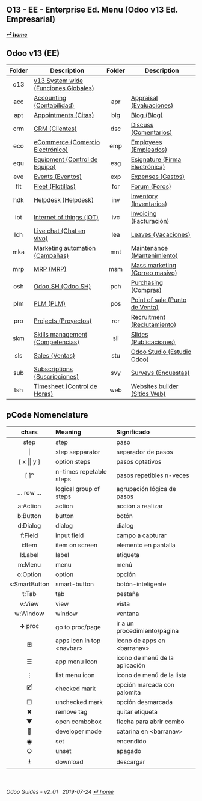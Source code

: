 ## O13 - EE - Enterprise Ed. Menu (Odoo v13 Ed. Empresarial)
#### [_&#x23CE; home_](/README.md)  
  
  
## Odoo v13 (EE)
| Folder | Description | Folder | Description |
| :---: | --- | :---: | --- |
| o13 | [v13 System wide \(Funciones Globales\)](/o13/ee/o13/o13-ee-o13-system_wide_guides.md) | | |
| acc | [Accounting \(Contabilidad\)](/o13/ee/acc/o13-ee-acc-accounting_guides.md) | apr | [Appraisal \(Evaluaciones\)](/o13/ee/apr/o13-ee-apr-appraisal_guides.md) |
| apt | [Appointments \(Citas\)](/o13/ee/apt/o13-ee-apt-appointments_guides.md) | blg | [Blog \(Blog\)](/o13/ee/blg/o13-ee-blg-blog_guides.md) |
| crm | [CRM \(Clientes\)](/o13/ee/crm/o13-ee-crm-crm_guides.md) | dsc | [Discuss \(Comentarios\)](/o13/ee/dsc/o13-ee-dsc-discuss_guides.md) |
| eco | [eCommerce \(Comercio Electrónico\)](/o13/ee/eco/o13-ee-eco-ecommerce_guides.md) | emp | [Employees \(Empleados\)](/o13/ee/emp/o13-ee-emp-employees_guides.md) |
| equ | [Equipment \(Control de Equipo\)](/o13/ee/equ/o13-ee-equ-equipment_guides.md) | esg | [Esignature \(Firma Electrónica\)](/o13/ee/esg/o13-ee-esg-esignature_guides.md) |
| eve | [Events \(Eventos\)](/o13/ee/eve/o13-ee-eve-events_guides.md) | exp | [Expenses \(Gastos\)](/o13/ee/exp/o13-ee-exp-expenses_guides.md) |
| flt | [Fleet \(Flotillas\)](/o13/ee/flt/o13-ee-flt-fleet_guides.md) | for | [Forum \(Foros\)](/o13/ee/for/o13-ee-for-forum_guides.md) |
| hdk | [Helpdesk \(Helpdesk\)](/o13/ee/hdk/o13-ee-hdk-helpdesk_guides.md) | inv | [Inventory \(Inventarios\)](/o13/ee/inv/o13-ee-inv-inventory_guides.md) |
| iot | [Internet of things \(IOT\)](/o13/ee/iot/o13-ee-iot-internet_of_things_guides.md) | ivc | [Invoicing \(Facturación\)](/o13/ee/ivc/o13-ee-ivc-invoicing_guides.md) |
| lch | [Live chat \(Chat en vivo\)](/o13/ee/lch/o13-ee-lch-live_chat_guides.md) | lea | [Leaves \(Vacaciones\)](/o13/ee/lea/o13-ee-lea-leaves_guides.md) |
| mka | [Marketing automation \(Campañas\)](/o13/ee/mka/o13-ee-mka-marketing_automation_guides.md) | mnt | [Maintenance \(Mantenimiento\)](/o13/ee/mnt/o13-ee-mnt-maintenance_guides.md) |
| mrp | [MRP \(MRP\)](/o13/ee/mrp/o13-ee-mrp-mrp_guides.md) | msm | [Mass marketing \(Correo masivo\)](/o13/ee/msm/o13-ee-msm-mass_marketing_guides.md) |
| osh | [Odoo SH \(Odoo SH\)](/o13/ee/osh/o13-ee-osh-odoo_sh_guides.md) | pch | [Purchasing \(Compras\)](/o13/ee/pch/o13-ee-pch-purchasing_guides.md) |
| plm | [PLM \(PLM\)](/o13/ee/plm/o13-ee-plm-plm_guides.md) | pos | [Point of sale \(Punto de Venta\)](/o13/ee/pos/o13-ee-pos-point_of_sale_guides.md) |
| pro | [Projects \(Proyectos\)](/o13/ee/pro/o13-ee-pro-projects_guides.md) | rcr | [Recruitment \(Reclutamiento\)](/o13/ee/rcr/o13-ee-rcr-recruitment_guides.md) |
| skm | [Skills management \(Competencias\)](/o13/ee/skm/o13-ee-skm-skills_management_guides.md) | sli | [Slides \(Publicaciones\)](/o13/ee/sli/o13-ee-sli-slides_guides.md) |
| sls | [Sales \(Ventas\)](/o13/ee/sls/o13-ee-sls-sales_guides.md) | stu | [Odoo Studio \(Estudio Odoo\)](/o13/ee/stu/o13-ee-stu-studio_guides.md) |
| sub | [Subscriptions \(Suscripciones\)](/o13/ee/sub/o13-ee-sub-subscriptions_guides.md) | svy | [Surveys \(Encuestas\)](/o13/ee/svy/o13-ee-svy-survey_guides.md) |
| tsh | [Timesheet \(Control de Horas\)](/o13/ee/tsh/o13-ee-tsh-timesheet_guides.md) | web | [Websites builder \(Sitios Web\)](/o13/ee/web/o13-ee-web-websites_builder_guides.md) |
  
  
## pCode Nomenclature

| chars | Meaning | Significado |
| :---: | :--- | :--- |
| step | step | paso |
| \| | step sepparator | separador de pasos |
| \[ x \|\| y \] | option steps | pasos optativos |
| \[ \]&#x207F; | n-times repetable steps | pasos repetibles n-veces |
| &#x2026; row &#x2026; | logical group of steps | agrupación lógica de pasos |
| a:Action | action | acción a realizar |
| b:Button | button | botón |
| d:Dialog | dialog | dialog |
| f:Field | input field | campo a capturar |
| i:Item | item on screen | elemento en pantalla |
| l:Label | label | etiqueta |
| m:Menu | menu | menú |
| o:Option | option | opción |
| s:SmartButton | smart-button | botón-inteligente |
| t:Tab | tab | pestaña |
| v:View | view | vista |
| w:Window | window | ventana |
| &#x1F872; proc | go to proc/page | ir a un procedimiento/página |
| &#x229E; | apps icon in top \<navbar\> | icono de apps en \<barranav\> |
| &#x2630; | app menu icon | icono de menú de la aplicación |
| &#x22EE; | list menu icon | icono de menú de la lista |
| &#x1F5F9; | checked mark | opción marcada con palomita |
| &#x2610; | unchecked mark | opción desmarcada |
| &#x2716; | remove tag | quitar etiqueta |
| &#x25BC; | open combobox | flecha para abrir combo |
| &#x1F41E; | developer mode | catarina en \<barranav\> |
| &#x25C9; | set | encendido |
| &#x2B58; | unset | apagado |
| **&#x2B73;** | download | descargar |

<br>  
  
###### Odoo Guides - v2_01 &nbsp; 2019-07-24  [_&#x23CE; home_](/README.md)  

